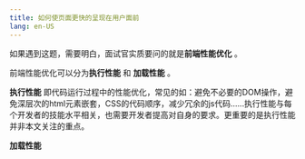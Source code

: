 ```yaml
---
title: 如何使页面更快的呈现在用户面前
lang: en-US
---
```


如果遇到这题，需要明白，面试官实质要问的就是**前端性能优化** 。

前端性能优化可以分为**执行性能** 和 **加载性能** 。

**执行性能** 即代码运行过程中的性能优化，常见的如：避免不必要的DOM操作，避免深层次的html元素嵌套，CSS的代码顺序，减少冗余的js代码......执行性能与每个开发者的技能水平相关，也需要开发者提高对自身的要求。更重要的是执行性能并非本文关注的重点。

**加载性能** 